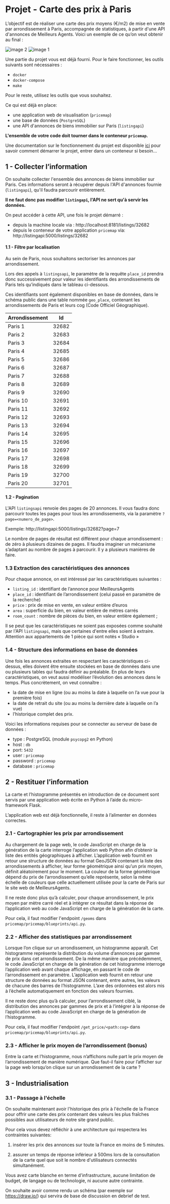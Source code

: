 # Projet - Carte des prix à Paris

L’objectif est de réaliser une carte des prix moyens (€/m2) de mise en vente par arrondissement à Paris, accompagnée de statistiques, à partir d'une API d'annonces de Meilleurs Agents.
Voici un exemple de ce qu’on veut obtenir au final :

![image 2](pricemap/img/image2.png)
![image 1](pricemap/img/image1.png)

Une partie du projet vous est déjà fourni. Pour le faire fonctionner, les outils suivants sont nécessaires :
- `docker`
- `docker-compose`
- `make`

Pour le reste, utilisez les outils que vous souhaitez.

Ce qui est déjà en place:
- une application web de visualisation (`pricemap`)
- une base de données (`PostgreSQL`)
- une API d'annonces de biens immobilier sur Paris (`listingapi`)

**L'ensemble de votre code doit tourner dans le conteneur `pricemap`.**

Une documentation sur le fonctionnement du projet est disponible [ici](./usages.md) pour savoir comment démarrer le projet, entrer dans un conteneur si besoin...


## 1 - Collecter l’information

On souhaite collecter l'ensemble des annonces de biens immobilier sur Paris. Ces informations seront à récupérer depuis l'API d'annonces fournie (`listingapi`), qu'il faudra parcourir entièrement.

**Il ne faut donc pas modifier `listingapi`, l'API ne sert qu'à servir les données.**

On peut accéder à cette API, une fois le projet démarré :
- depuis la machine locale via : http://localhost:8181/listings/32682
- depuis le conteneur de votre application `pricemap` via: http://listingapi:5000/listings/32682



#### 1.1 -  Filtre par localisation

Au sein de Paris, nous souhaitons sectoriser les annonces par arrondissement.

Lors des appels à `listingsapi`, le paramètre de la requête `place_id` prendra donc successivement pour valeur les identifiants des arrondissements de Paris tels qu’indiqués dans le tableau ci-dessous.

Ces identifiants sont également disponibles en base de données, dans le schéma public dans une table nommée `geo_place`, contenant les arrondissements de Paris et leurs cog (Code Officiel Géographique).

| Arrondissement | Id |
| ------- | ----------|
| Paris 1 | 32682 |
| Paris 2 | 32683 |
| Paris 3 | 32684 |
| Paris 4 | 32685 |
| Paris 5 | 32686 |
| Paris 6 | 32687 |
| Paris 7 | 32688 |
| Paris 8 | 32689 |
| Paris 9 | 32690|
| Paris 10 | 32691 |
| Paris 11 | 32692 |
| Paris 12 | 32693 |
| Paris 13 | 32694 |
| Paris 14 | 32695 |
| Paris 15 | 32696 |
| Paris 16 | 32697 |
| Paris 17 | 32698 |
| Paris 18 | 32699 |
| Paris 19 | 32700 |
| Paris 20 | 32701 |


#### 1.2 - Pagination

L'API `listingsapi` renvoie des pages de 20 annonces. Il vous faudra donc parcourir toutes les pages pour tous les arrondissements, via la paramètre `?page=<numero_de_page>`.

Exemple: http://listingapi:5000/listings/32682?page=7

Le nombre de pages de résultat est différent pour chaque arrondissement : de zéro à plusieurs dizaines de pages. Il faudra imaginer un mécanisme s’adaptant au nombre de pages à parcourir. Il y a plusieurs manières de faire.

### 1.3 Extraction des caractéristiques des annonces

Pour chaque annonce, on est intéressé par les caractéristiques suivantes :
- `listing_id` : identifiant de l’annonce pour MeilleursAgents
- `place_id` : identifiant de l’arrondissement (celui passé en paramètre de la recherche)
- `price` : prix de mise en vente, en valeur entière d’euros
- `area` : superficie du bien, en valeur entière de mètres carrés
- `room_count` : nombre de pièces du bien, en valeur entière également ;

Il se peut que les caractéristiques ne soient pas exposées comme souhaité par l'API `listingsapi`, mais que certaines d'entre elles soient à extraire. Attention aux appartements de 1 pièce qui sont notés « Studio »

### 1.4 - Structure des informations en base de données

Une fois les annonces extraites en respectant les caractéristiques ci-dessus, elles doivent être ensuite stockées en base de données dans une ou plusieurs tables qui faudra définir au préalable.
En plus de leurs caractéristiques, on veut aussi modéliser l’évolution des annonces dans le temps. Plus concrètement, on veut connaître :

- la date de mise en ligne (ou au moins la date à laquelle on l’a vue pour la première fois)
- la date de retrait du site (ou au moins la dernière date à laquelle on l’a vue)
- l’historique complet des prix.

Voici les informations requises pour se connecter au serveur de base de données :

- type : PostgreSQL (module `psycopg2` en Python)
- host : `db`
- port: `5432`
- user : `pricemap`
- password : `pricemap`
- database : `pricemap`

## 2 - Restituer l’information

La carte et l’histogramme présentés en introduction de ce document sont servis par une application web écrite en Python à l’aide du micro-framework Flask.

L’application web est déjà fonctionnelle, il reste à l’alimenter en données correctes.

### 2.1 - Cartographier les prix par arrondissement

Au chargement de la page web, le code JavaScript en charge de la génération de la carte interroge l’application web Python afin d’obtenir la liste des entités géographiques à afficher. L’application web fournit en retour une structure de données au format GeoJSON contenant la liste des arrondissements à afficher, leur forme géométrique ainsi qu’un prix moyen, définit aléatoirement pour le moment. La couleur de la forme géométrique dépend du prix de l’arrondissement qu’elle représente, selon la même échelle de couleurs que celle actuellement utilisée pour la carte de Paris sur le site web de MeilleursAgents.

Il ne reste donc plus qu’à calculer, pour chaque arrondissement, le prix moyen par mètre carré réel et à intégrer ce résultat dans la réponse de l’application web au code JavaScript en charge de la génération de la carte.

Pour cela, il faut modifier l'endpoint `/geoms` dans `pricemap/pricemap/blueprints/api.py`.

### 2.2 - Afficher des statistiques par arrondissement

Lorsque l’on clique sur un arrondissement, un histogramme apparaît. Cet histogramme représente la distribution du volume d’annonces par gamme de prix dans cet arrondissement. De la même manière que précédemment, le code JavaScript en charge de la génération de cet histogramme interroge l’application web avant chaque affichage, en passant le code de l’arrondissement en paramètre. L’application web fournit en retour une structure de données au format JSON contenant, entre autres, les valeurs de chacune des barres de l’histogramme. L’axe des ordonnées est alors mis à l’échelle automatiquement en fonction des valeurs fournies.

Il ne reste donc plus qu’à calculer, pour l’arrondissement ciblé, la distribution des annonces par gammes de prix et à l’intégrer à la réponse de l’application web au code JavaScript en charge de la génération de l’histogramme.

Pour cela, il faut modifier l'endpoint `/get_price/<path:cog>` dans `pricemap/pricemap/blueprints/api.py`.

### 2.3 - Afficher le prix moyen de l’arrondissement (bonus)

Entre la carte et l’histogramme, nous n’affichons nulle part le prix moyen de l’arrondissement de manière numérique. Que faut-il faire pour l’afficher sur la page web lorsqu’on clique sur un arrondissement de la carte ?

## 3 - Industrialisation

### 3.1 - Passage à l'échelle

On souhaite maintenant avoir l'historique des prix à l'échelle de la France pour offrir une carte des prix contenant des valeurs les plus fraîches possibles aux utilisateurs de notre site grand public.

Pour cela vous devez réfléchir à une architecture qui respectera les contraintes suivantes:

1. insérer les prix des annonces sur toute la France en moins de 5 minutes.

2. assurer un temps de réponse inférieur à 500ms lors de la consultation de la carte quel que soit le nombre d'utilisateurs connectés simultanément.

Vous avez carte blanche en terme d'infrastructure, aucune limitation de budget, de langage ou de technologie, ni aucune autre contrainte.

On souhaite avoir comme rendu un schéma (par exemple sur https://draw.io/) qui servira de base de discussion en debrief de test. 

